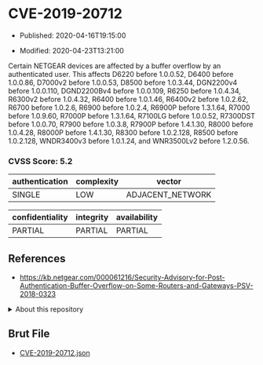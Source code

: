 # CVE-2019-20712

- Published: 2020-04-16T19:15:00

- Modified: 2020-04-23T13:21:00

Certain NETGEAR devices are affected by a buffer overflow by an authenticated user. This affects D6220 before 1.0.0.52, D6400 before 1.0.0.86, D7000v2 before 1.0.0.53, D8500 before 1.0.3.44, DGN2200v4 before 1.0.0.110, DGND2200Bv4 before 1.0.0.109, R6250 before 1.0.4.34, R6300v2 before 1.0.4.32, R6400 before 1.0.1.46, R6400v2 before 1.0.2.62, R6700 before 1.0.2.6, R6900 before 1.0.2.4, R6900P before 1.3.1.64, R7000 before 1.0.9.60, R7000P before 1.3.1.64, R7100LG before 1.0.0.52, R7300DST before 1.0.0.70, R7900 before 1.0.3.8, R7900P before 1.4.1.30, R8000 before 1.0.4.28, R8000P before 1.4.1.30, R8300 before 1.0.2.128, R8500 before 1.0.2.128, WNDR3400v3 before 1.0.1.24, and WNR3500Lv2 before 1.2.0.56.

### CVSS Score: **5.2**

| authentication | complexity | vector |
| --- | --- | --- |
| SINGLE | LOW | ADJACENT_NETWORK |

| confidentiality | integrity | availability |
| --- | --- | --- |
| PARTIAL | PARTIAL | PARTIAL |

## References

* https://kb.netgear.com/000061216/Security-Advisory-for-Post-Authentication-Buffer-Overflow-on-Some-Routers-and-Gateways-PSV-2018-0323

<details>
<summary>About this repository</summary> 

  This repository is part of the project [Live Hack CVE](https://github.com/Live-Hack-CVE). Main website can be found [www.live-hack.org](https://www.live-hack.org) 
  
  Made by [Sn0wAlice](https://github.com/Sn0wAlice) for the people that care about security and need to have a feed of the latest CVEs. Hope you enjoy it, don't forget to star the repo and follow me on [Twitter](https://twitter.com/Sn0wAlice) and [Github](https://github.com/Sn0wAlice). And that is my [personnal website](https://www.alice-snow.me/)

  - [Home Page](https://github.com/Live-Hack-CVE)
  - [Framework](https://github.com/Live-Hack-CVE/cve-framework)
  - [CVE database](https://github.com/Live-Hack-CVE/full_database)
  - [Changelog](https://github.com/Live-Hack-CVE/Changelog)
</details>

## Brut File

* [CVE-2019-20712.json](https://raw.githubusercontent.com/Live-Hack-CVE/full_database/main/cves/2019/CVE-2019-20712.json)

